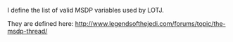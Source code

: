 I define the list of valid MSDP variables used by LOTJ.

They are defined here: http://www.legendsofthejedi.com/forums/topic/the-msdp-thread/